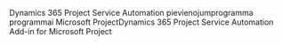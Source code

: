 <span data-ttu-id="9a55f-101">Dynamics 365 Project Service Automation pievienojumprogramma programmai Microsoft Project</span><span class="sxs-lookup"><span data-stu-id="9a55f-101">Dynamics 365 Project Service Automation Add-in for Microsoft Project</span></span>